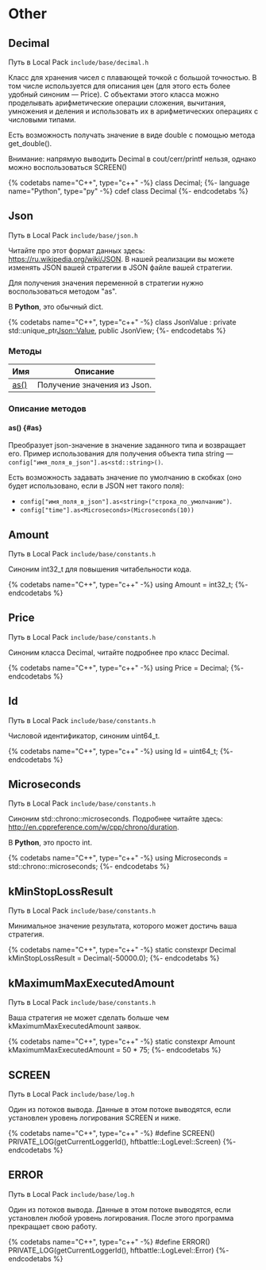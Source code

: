 # Other

## Decimal

Путь в Local Pack `include/base/decimal.h`

Класс для хранения чисел с плавающей точкой с большой точностью.
В том числе используется для описания цен (для этого есть более удобный синоним — Price).
С объектами этого класса можно проделывать арифметические операции сложения, вычитания, умножения и деления и использовать их в арифметических операциях с числовыми типами.

Есть возможность получать значение в виде double с помощью метода get_double().

Внимание: напрямую выводить Decimal в cout/cerr/printf нельзя, однако можно воспользоваться SCREEN()

{% codetabs name="C++", type="c++" -%}
class Decimal;
{%- language name="Python", type="py" -%}
cdef class Decimal
{%- endcodetabs %}

## Json

Путь в Local Pack `include/base/json.h`

Читайте про этот формат данных здесь: <https://ru.wikipedia.org/wiki/JSON>.
В нашей реализации вы можете изменять JSON вашей стратегии в JSON файле вашей стратегии.

Для получения значения переменной в стратегии нужно воспользоваться методом "as".

В **Python**, это обычный dict.

{% codetabs name="C++", type="c++" -%}
class JsonValue : private std::unique_ptr<Json::Value>, public JsonView;
{%- endcodetabs %}

### Методы

| Имя | Описание |
| --- | --- |
| [as()](#as) | Получение значения из Json. |

### Описание методов

#### as() {#as}

Преобразует json-значение в значение заданного типа и возвращает его.
Пример использования для получения объекта типа string — `config["имя_поля_в_json"].as<std::string>()`.

Есть возможность задавать значение по умолчанию в скобках (оно будет использовано, если в JSON нет такого поля):

- `config["имя_поля_в_json"].as<string>("строка_по_умолчанию")`.
- `config["time"].as<Microseconds>(Microseconds(10))`

## Amount

Путь в Local Pack `include/base/constants.h`

Синоним int32_t для повышения читабельности кода.

{% codetabs name="C++", type="c++" -%}
using Amount = int32_t;
{%- endcodetabs %}

## Price

Путь в Local Pack `include/base/constants.h`

Синоним класса Decimal, читайте подробнее про класс Decimal.

{% codetabs name="C++", type="c++" -%}
using Price = Decimal;
{%- endcodetabs %}

## Id

Путь в Local Pack `include/base/constants.h`

Числовой идентификатор, синоним uint64_t.

{% codetabs name="C++", type="c++" -%}
using Id = uint64_t;
{%- endcodetabs %}

## Microseconds

Путь в Local Pack `include/base/constants.h`

Синоним std::chrono::microseconds.
Подробнее читайте здесь: <http://en.cppreference.com/w/cpp/chrono/duration>.

В **Python**, это просто int.

{% codetabs name="C++", type="c++" -%}
using Microseconds = std::chrono::microseconds;
{%- endcodetabs %}

## kMinStopLossResult

Путь в Local Pack `include/base/constants.h`

Минимальное значение результата, которого может достичь ваша стратегия.

{% codetabs name="C++", type="c++" -%}
static constexpr Decimal kMinStopLossResult = Decimal(-50000.0);
{%- endcodetabs %}

## kMaximumMaxExecutedAmount

Путь в Local Pack `include/base/constants.h`

Ваша стратегия не может сделать больше чем kMaximumMaxExecutedAmount заявок.

{% codetabs name="C++", type="c++" -%}
static constexpr Amount kMaximumMaxExecutedAmount = 50 * 75;
{%- endcodetabs %}

## SCREEN

Путь в Local Pack `include/base/log.h`

Один из потоков вывода.
Данные в этом потоке выводятся, если установлен уровень логирования SCREEN и ниже.

{% codetabs name="C++", type="c++" -%}
#define SCREEN() PRIVATE_LOG(getCurrentLoggerId(), hftbattle::LogLevel::Screen)
{%- endcodetabs %}

## ERROR

Путь в Local Pack `include/base/log.h`

Один из потоков вывода.
Данные в этом потоке выводятся, если установлен любой уровень логирования.
После этого программа прекращает свою работу.

{% codetabs name="C++", type="c++" -%}
#define ERROR() PRIVATE_LOG(getCurrentLoggerId(), hftbattle::LogLevel::Error)
{%- endcodetabs %}
